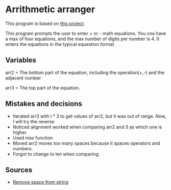 # Arrithmetic arranger
This program is based on [this project](https://www.freecodecamp.org/learn/scientific-computing-with-python/scientific-computing-with-python-projects/arithmetic-formatter). 

This program prompts the user to enter + or - math equations. You cna have a max of four equations, and the max number of digits  per number is 4. It enters the equations in the typical equestion format. 

## Variables

arr2 = The bottom part of the equation, including the operation(+,-) and the adjacent number

arr3 = The top part of the equation.

## Mistakes and decisions
- Iterated arr3 with i * 3 to get values of arr2, but it was out of range. Now, I will try the reverse
- Noticed alignment worked when comparing arr2 and 3 as which one is higher. 
- Used max function
- Moved arr2 moves too many spaces because it spaces operators and numbers.
- Forgot to change to len when comparing.


## Sources
- [Remove space from string](https://www.journaldev.com/23763/python-remove-spaces-from-string#:~:text=to%20remove%20spaces.-,strip(),remove%20leading%20and%20trailing%20whitespaces.&text=If%20you%20want%20to%20remove,or%20rstrip()%20function%20instead)
